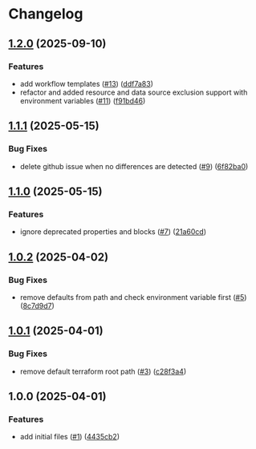 # Changelog

## [1.2.0](https://github.com/CloudNationHQ/az-cn-go-diffy/compare/v1.1.1...v1.2.0) (2025-09-10)


### Features

* add workflow templates ([#13](https://github.com/CloudNationHQ/az-cn-go-diffy/issues/13)) ([ddf7a83](https://github.com/CloudNationHQ/az-cn-go-diffy/commit/ddf7a835a4d439c4d3678bf16c0d868a7903c677))
* refactor and added resource and data source exclusion support with environment variables ([#11](https://github.com/CloudNationHQ/az-cn-go-diffy/issues/11)) ([f91bd46](https://github.com/CloudNationHQ/az-cn-go-diffy/commit/f91bd460a3910bccd9d2d67be323ae4839d672f5))

## [1.1.1](https://github.com/CloudNationHQ/az-cn-go-diffy/compare/v1.1.0...v1.1.1) (2025-05-15)


### Bug Fixes

* delete github issue when no differences are detected ([#9](https://github.com/CloudNationHQ/az-cn-go-diffy/issues/9)) ([6f82ba0](https://github.com/CloudNationHQ/az-cn-go-diffy/commit/6f82ba07e322d56e4ef0add52a5c9424ca3b98e3))

## [1.1.0](https://github.com/CloudNationHQ/az-cn-go-diffy/compare/v1.0.2...v1.1.0) (2025-05-15)


### Features

* ignore deprecated properties and blocks ([#7](https://github.com/CloudNationHQ/az-cn-go-diffy/issues/7)) ([21a60cd](https://github.com/CloudNationHQ/az-cn-go-diffy/commit/21a60cdb8977a2c476bc074d9bddc51ef3e0347c))

## [1.0.2](https://github.com/CloudNationHQ/az-cn-go-diffy/compare/v1.0.1...v1.0.2) (2025-04-02)


### Bug Fixes

* remove defaults from path and check environment variable first ([#5](https://github.com/CloudNationHQ/az-cn-go-diffy/issues/5)) ([8c7d9d7](https://github.com/CloudNationHQ/az-cn-go-diffy/commit/8c7d9d7772979d1471be492982819e44d95a6836))

## [1.0.1](https://github.com/CloudNationHQ/az-cn-go-diffy/compare/v1.0.0...v1.0.1) (2025-04-01)


### Bug Fixes

* remove default terraform root path ([#3](https://github.com/CloudNationHQ/az-cn-go-diffy/issues/3)) ([c28f3a4](https://github.com/CloudNationHQ/az-cn-go-diffy/commit/c28f3a400260be90ecf9421fef12420cb92e6d8a))

## 1.0.0 (2025-04-01)


### Features

* add initial files ([#1](https://github.com/CloudNationHQ/az-cn-go-diffy/issues/1)) ([4435cb2](https://github.com/CloudNationHQ/az-cn-go-diffy/commit/4435cb2be2400eb91e6e3a734b538832a261bdcb))
